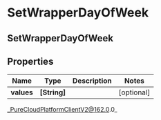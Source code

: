 # SetWrapperDayOfWeek

## SetWrapperDayOfWeek

## Properties

|Name | Type | Description | Notes|
|------------ | ------------- | ------------- | -------------|
| **values** | **[String]** |  | [optional] |



_PureCloudPlatformClientV2@162.0.0_
